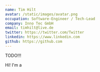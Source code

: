 ```yaml
---
name: Tim Hilt
avatar: /static/images/avatar.png
occupation: Software-Engineer / Tech-Lead
company: Inno Tec GmbH
email: timhilt@live.de
twitter: https://twitter.com/Twitter
linkedin: https://www.linkedin.com
github: https://github.com
---
```


TODO!!!

Hi! I'm a
